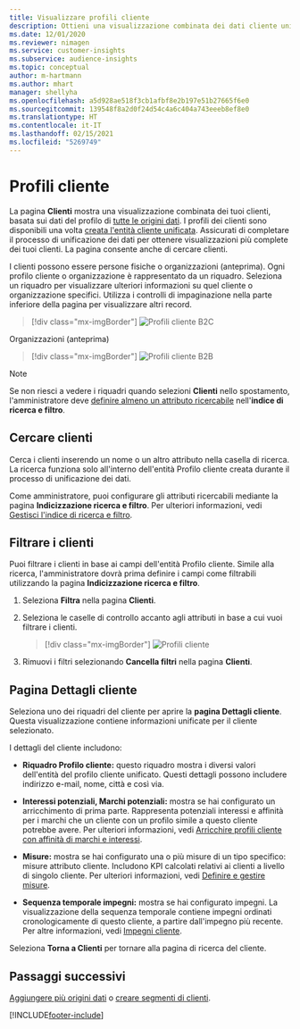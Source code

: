 ```yaml
---
title: Visualizzare profili cliente
description: Ottieni una visualizzazione combinata dei dati cliente unificati.
ms.date: 12/01/2020
ms.reviewer: nimagen
ms.service: customer-insights
ms.subservice: audience-insights
ms.topic: conceptual
author: m-hartmann
ms.author: mhart
manager: shellyha
ms.openlocfilehash: a5d928ae518f3cb1afbf8e2b197e51b27665f6e0
ms.sourcegitcommit: 139548f8a2d0f24d54c4a6c404a743eeeb8ef8e0
ms.translationtype: HT
ms.contentlocale: it-IT
ms.lasthandoff: 02/15/2021
ms.locfileid: "5269749"
---
```

# <a name="customer-profiles"></a>Profili cliente

La pagina **Clienti** mostra una visualizzazione combinata dei tuoi clienti, basata sui dati del profilo di [tutte le origini dati](data-sources.md). I profili dei clienti sono disponibili una volta [creata l'entità cliente unificata](data-unification.md). Assicurati di completare il processo di unificazione dei dati per ottenere visualizzazioni più complete dei tuoi clienti. La pagina consente anche di cercare clienti.

I clienti possono essere persone fisiche o organizzazioni (anteprima). Ogni profilo cliente o organizzazione è rappresentato da un riquadro. Seleziona un riquadro per visualizzare ulteriori informazioni su quel cliente o organizzazione specifici. Utilizza i controlli di impaginazione nella parte inferiore della pagina per visualizzare altri record.

> [!div class="mx-imgBorder"] 
> ![Profili cliente B2C](media/profiles-customers.png "Profili cliente B2C")

Organizzazioni (anteprima)
> [!div class="mx-imgBorder"] 
> ![Profili cliente B2B](media/profile-customers-b2b.png "Profili cliente B2B")

> [!NOTE]
> Se non riesci a vedere i riquadri quando selezioni **Clienti** nello spostamento, l'amministratore deve [definire almeno un attributo ricercabile](search-filter-index.md) nell'**indice di ricerca e filtro**.

## <a name="search-for-customers"></a>Cercare clienti

Cerca i clienti inserendo un nome o un altro attributo nella casella di ricerca. La ricerca funziona solo all'interno dell'entità Profilo cliente creata durante il processo di unificazione dei dati.

Come amministratore, puoi configurare gli attributi ricercabili mediante la pagina **Indicizzazione ricerca e filtro**. Per ulteriori informazioni, vedi [Gestisci l'indice di ricerca e filtro](search-filter-index.md).

## <a name="filter-customers"></a>Filtrare i clienti

Puoi filtrare i clienti in base ai campi dell'entità Profilo cliente. Simile alla ricerca, l'amministratore dovrà prima definire i campi come filtrabili utilizzando la pagina **Indicizzazione ricerca e filtro**.

1. Seleziona **Filtra** nella pagina **Clienti**.

2. Seleziona le caselle di controllo accanto agli attributi in base a cui vuoi filtrare i clienti.

   > [!div class="mx-imgBorder"] 
   > ![Profili cliente](media/profiles-customers3.png "Profili cliente")

3. Rimuovi i filtri selezionando **Cancella filtri** nella pagina **Clienti**.

##  <a name="customer-details-page"></a>Pagina Dettagli cliente

Seleziona uno dei riquadri del cliente per aprire la **pagina Dettagli cliente**. Questa visualizzazione contiene informazioni unificate per il cliente selezionato.

I dettagli del cliente includono:

-   **Riquadro Profilo cliente:** questo riquadro mostra i diversi valori dell'entità del profilo cliente unificato. Questi dettagli possono includere indirizzo e-mail, nome, città e così via. 

-   **Interessi potenziali, Marchi potenziali:** mostra se hai configurato un arricchimento di prima parte. Rappresenta potenziali interessi e affinità per i marchi che un cliente con un profilo simile a questo cliente potrebbe avere. Per ulteriori informazioni, vedi [Arricchire profili cliente con affinità di marchi e interessi](enrichment-microsoft-graph.md).

-   **Misure:** mostra se hai configurato una o più misure di un tipo specifico: misure attributo cliente. Includono KPI calcolati relativi ai clienti a livello di singolo cliente. Per ulteriori informazioni, vedi [Definire e gestire misure](measures.md).

-   **Sequenza temporale impegni:** mostra se hai configurato impegni. La visualizzazione della sequenza temporale contiene impegni ordinati cronologicamente di questo cliente, a partire dall'impegno più recente. Per altre informazioni, vedi [Impegni cliente](activities.md).

Seleziona **Torna a Clienti** per tornare alla pagina di ricerca del cliente.

## <a name="next-steps"></a>Passaggi successivi

[Aggiungere più origini dati](data-sources.md) o [creare segmenti di clienti](segments.md).


[!INCLUDE[footer-include](../includes/footer-banner.md)]